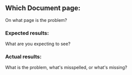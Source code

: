 
## Which Document page:

On what page is the problem?


### Expected results:

What are you expecting to see?


### Actual results:

What is the problem, what's misspelled, or what's missing?
